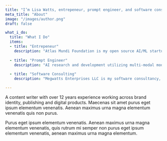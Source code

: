 ```yaml
---
title: "I’m Lisa Watts, entrepeneur, prompt engineer, and software consultant based in Philadelphia, Currently at Megawatts Enterprises"
meta_title: "About"
image: "/images/author.png"
draft: false

what_i_do:
  title: "What I Do"
  items:
  - title: "Entrepeneur"
    description: "Atlas Mundi Foundation is my open source AI/ML startup, we do 3d mapping, drone to data, and digital twin technologies to support sustainable environmental goals."  
  
  - title: "Prompt Engineer"
    description: "AI research and development utilizing multi-modal models, 3d environments, computer vision, and voice."
  
  - title: "Software Consulting"
    description: "Megwatts Enterprises LLC is my software consultancy, we specialize in AI/ML and 3d projects."

---
```


A content writer with over 12 years experience working across brand identity, publishing and digital products. Maecenas sit amet purus eget ipsum elementum venenatis. Aenean maximus urna magna elementum venenatis quis non purus.

Purus eget ipsum elementum venenatis. Aenean maximus urna magna elementum venenatis, quis rutrum mi semper non purus eget ipsum elementum venenatis, aenean maximus urna magna elementum.
